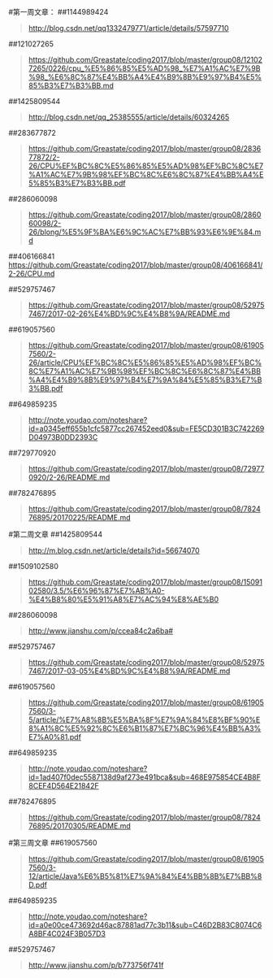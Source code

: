 #第一周文章：
##1144989424
>http://blog.csdn.net/qq1332479771/article/details/57597710

##121027265
>https://github.com/Greastate/coding2017/blob/master/group08/121027265/0226/cpu_%E5%86%85%E5%AD%98_%E7%A1%AC%E7%9B%98_%E6%8C%87%E4%BB%A4%E4%B9%8B%E9%97%B4%E5%85%B3%E7%B3%BB.md

##1425809544
>http://blog.csdn.net/qq_25385555/article/details/60324265

##283677872
>https://github.com/Greastate/coding2017/blob/master/group08/283677872/2-26/CPU%EF%BC%8C%E5%86%85%E5%AD%98%EF%BC%8C%E7%A1%AC%E7%9B%98%EF%BC%8C%E6%8C%87%E4%BB%A4%E5%85%B3%E7%B3%BB.pdf

##286060098
>https://github.com/Greastate/coding2017/blob/master/group08/286060098/2-26/blong/%E5%9F%BA%E6%9C%AC%E7%BB%93%E6%9E%84.md

##406166841
https://github.com/Greastate/coding2017/blob/master/group08/406166841/2-26/CPU.md

##529757467
>https://github.com/Greastate/coding2017/blob/master/group08/529757467/2017-02-26%E4%BD%9C%E4%B8%9A/README.md

##619057560
>https://github.com/Greastate/coding2017/blob/master/group08/619057560/2-26/article/CPU%EF%BC%8C%E5%86%85%E5%AD%98%EF%BC%8C%E7%A1%AC%E7%9B%98%EF%BC%8C%E6%8C%87%E4%BB%A4%E4%B9%8B%E9%97%B4%E7%9A%84%E5%85%B3%E7%B3%BB.pdf

##649859235
> http://note.youdao.com/noteshare?id=a0345eff655b1cfc5877cc267452eed0&sub=FE5CD301B3C742269D04973B0DD2393C

##729770920
>https://github.com/Greastate/coding2017/blob/master/group08/729770920/2-26/README.md

##782476895
>https://github.com/Greastate/coding2017/blob/master/group08/782476895/20170225/README.md

#第二周文章
##1425809544
>http://m.blog.csdn.net/article/details?id=56674070

##1509102580
>https://github.com/Greastate/coding2017/blob/master/group08/1509102580/3.5/%E6%96%87%E7%AB%A0-%E4%B8%80%E5%91%A8%E7%AC%94%E8%AE%B0

##286060098
>http://www.jianshu.com/p/ccea84c2a6ba#

##529757467
>https://github.com/Greastate/coding2017/blob/master/group08/529757467/2017-03-05%E4%BD%9C%E4%B8%9A/README.md

##619057560
>https://github.com/Greastate/coding2017/blob/master/group08/619057560/3-5/article/%E7%A8%8B%E5%BA%8F%E7%9A%84%E8%BF%90%E8%A1%8C%E5%92%8C%E6%B1%87%E7%BC%96%E4%BB%A3%E7%A0%81.pdf

##649859235
> http://note.youdao.com/noteshare?id=1ad407f0dec5587138d9af273e491bca&sub=468E975854CE4B8F8CEF4D564E21842F

##782476895
>https://github.com/Greastate/coding2017/blob/master/group08/782476895/20170305/README.md

#第三周文章
##619057560
>https://github.com/Greastate/coding2017/blob/master/group08/619057560/3-12/article/Java%E6%B5%81%E7%9A%84%E4%BB%8B%E7%BB%8D.pdf

##649859235
> http://note.youdao.com/noteshare?id=a0e00ce473692d46ac87881ad77c3b11&sub=C46D2B83C8074C6A8BF4C024F3B057D3

##529757467
>http://www.jianshu.com/p/b773756f741f